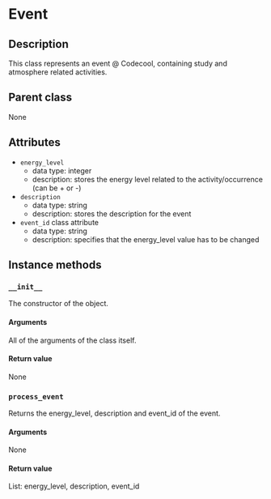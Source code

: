 # Event

## Description
This class represents an event @ Codecool, containing study and atmosphere related activities.

## Parent class
None

## Attributes

* ```energy_level```
  * data type: integer
  * description: stores the energy level related to the activity/occurrence (can be + or -)
* ```description```
  * data type: string
  * description: stores the description for the event
* ```event_id``` class attribute
  * data type: string
  * description: specifies that the energy_level value has to be changed

## Instance methods

### ```__init__```
The constructor of the object.

#### Arguments
All of the arguments of the class itself.

#### Return value
None

### ```process_event```
Returns the energy_level, description and event_id of the event.

#### Arguments
None

#### Return value
List: energy_level, description, event_id
